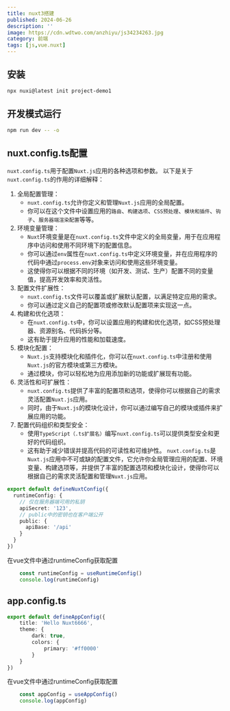 ```yaml
---
title: nuxt3搭建
published: 2024-06-26
description: ''
image: https://cdn.wdtwo.com/anzhiyu/js34234263.jpg
category: 前端
tags: [js,vue.nuxt]
---
```


## 安装
```bash
npx nuxi@latest init project-demo1
```
## 开发模式运行
```bash
npm run dev -- -o
```
## nuxt.config.ts配置
`nuxt.config.ts`用于配置`Nuxt.js`应用的各种选项和参数。
以下是关于`nuxt.config.ts`的作用的详细解释：
1. 全局配置管理：
    - `nuxt.config.ts`允许你定义和管理`Nuxt.js`应用的全局配置。
    - 你可以在这个文件中设置应用的`路由`、`构建选项`、`CSS预处理`、`模块和插件`、`钩子`、`服务器端渲染配置`等等。
2. 环境变量管理：
    - `Nuxt`环境变量是在`nuxt.config.ts`文件中定义的全局变量，用于在应用程序中访问和使用不同环境下的配置信息。
    - 你可以通过`env`属性在`nuxt.config.ts`中定义环境变量，并在应用程序的代码中通过`process.env`对象来访问和使用这些环境变量。
    - 这使得你可以根据不同的环境（如开发、测试、生产）配置不同的变量值，提高开发效率和灵活性。
3. 配置文件扩展性：
    - `nuxt.config.ts`文件可以覆盖或扩展默认配置，以满足特定应用的需求。
    - 你可以通过定义自己的配置项或修改默认配置项来实现这一点。
4. 构建和优化选项：
    - 在`nuxt.config.ts`中，你可以设置应用的构建和优化选项，如CSS预处理器、资源别名、代码拆分等。
    - 这有助于提升应用的性能和加载速度。
5. 模块化配置：
    - `Nuxt.js`支持模块化和插件化，你可以在`nuxt.config.ts`中注册和使用`Nuxt.js`的官方模块或第三方模块。
    - 通过模块，你可以轻松地为应用添加新的功能或扩展现有功能。
6. 灵活性和可扩展性：
    - `nuxt.config.ts`提供了丰富的配置项和选项，使得你可以根据自己的需求灵活配置`Nuxt.js`应用。
    - 同时，由于`Nuxt.js`的模块化设计，你可以通过编写自己的模块或插件来扩展应用的功能。
7. 配置代码组织和类型安全：
    - 使用`TypeScript（.ts扩展名）`编写`nuxt.config.ts`可以提供类型安全和更好的代码组织。
    - 这有助于减少错误并提高代码的可读性和可维护性。
`nuxt.config.ts`是`Nuxt.js`应用中不可或缺的配置文件，它允许你全局管理应用的配置、环境变量、构建选项等，并提供了丰富的配置选项和模块化设计，使得你可以根据自己的需求灵活配置和管理`Nuxt.js`应用。
```ts
export default defineNuxtConfig({
  runtimeConfig: {
    // 仅在服务器端可用的私钥
    apiSecret: '123',
    // public中的密钥也在客户端公开
    public: {
      apiBase: '/api'
    }
  }
})

```
在vue文件中通过runtimeConfig获取配置
```js
    const runtimeConfig = useRuntimeConfig()
    console.log(runtimeConfig)
```
## app.config.ts

```ts
export default defineAppConfig({
    title: 'Hello Nuxt6666',
    theme: {
        dark: true,
        colors: {
            primary: '#ff0000'
        }
    }
})
```
在vue文件中通过runtimeConfig获取配置
```js
    const appConfig = useAppConfig()
    console.log(appConfig)
```